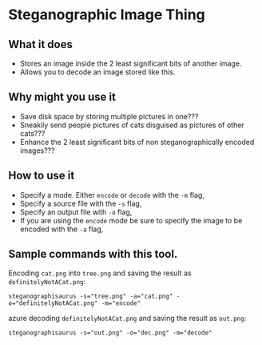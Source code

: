 # Steganographic Image Thing

## What it does

* Stores an image inside the 2 least significant bits of another image.
* Allows you to decode an image stored like this.

## Why might you use it

* Save disk space by storing multiple pictures in one???
* Sneakily send people pictures of cats disguised as pictures of other cats???
* Enhance the 2 least significant bits of non steganographically encoded images???

## How to use it

* Specify a mode. Either `encode` or `decode` with the `-m` flag,
* Specify a source file with the `-s` flag,
* Specify an output file with `-o` flag,
* If you are using the `encode` mode be sure to specify the image to be encoded with the `-a` flag,

## Sample commands with this tool.

Encoding `cat.png` into `tree.png` and saving the result as `definitelyNotACat.png`:

```
steganographisaurus -s="tree.png" -a="cat.png" -o="definitelyNotACat.png" -m="encode"
```
azure
decoding `definitelyNotACat.png` and saving the result as `out.png`:

```
steganographisaurus -s="out.png" -o="dec.png" -m="decode"
```